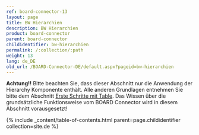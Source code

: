 ```yaml
---
ref: board-connector-13
layout: page
title: BW Hierarchien
description: BW Hierarchien
product: board-connector
parent: board-connector
childidentifier: bw-hierarchien
permalink: /:collection/:path
weight: 13
lang: de_DE
old_url: /BOARD-Connector-DE/default.aspx?pageid=bw-hierarchien
---
```


**Achtung!!** Bitte beachten Sie, dass dieser Abschnitt nur die Anwendung der Hierarchy Komponente enthält. Alle anderen Grundlagen entnehmen Sie bitte dem Abschnitt [Erste Schritte mit Table](./erste-schritte-mit-table). Das Wissen über die grundsätzliche Funktionsweise vom BOARD Connector wird in diesem Abschnitt vorausgesetzt!

{% include _content/table-of-contents.html parent=page.childidentifier collection=site.de %}
